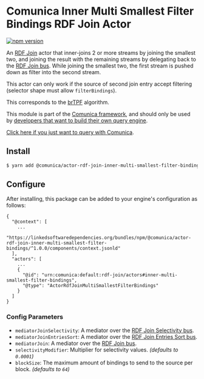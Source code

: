 # Comunica Inner Multi Smallest Filter Bindings RDF Join Actor

[![npm version](https://badge.fury.io/js/%40comunica%2Factor-rdf-join-inner-multi-smallest-filter-bindings.svg)](https://www.npmjs.com/package/@comunica/actor-rdf-join-inner-multi-smallest-filter-bindings)

An [RDF Join](https://github.com/comunica/comunica/tree/master/packages/bus-rdf-join) actor that inner-joins 2 or more streams
by joining the smallest two, and joining the result with the remaining streams by delegating back to the [RDF Join bus](https://github.com/comunica/comunica/tree/master/packages/bus-rdf-join).
While joining the smallest two, the first stream is pushed down as filter into the second stream. 

This actor can only work if the source of second join entry accept filtering (selector shape must allow `filterBindings`).

This corresponds to the [brTPF](https://arxiv.org/abs/1608.08148) algorithm.

This module is part of the [Comunica framework](https://github.com/comunica/comunica),
and should only be used by [developers that want to build their own query engine](https://comunica.dev/docs/modify/).

[Click here if you just want to query with Comunica](https://comunica.dev/docs/query/).

## Install

```bash
$ yarn add @comunica/actor-rdf-join-inner-multi-smallest-filter-bindings
```

## Configure

After installing, this package can be added to your engine's configuration as follows:
```text
{
  "@context": [
    ...
    "https://linkedsoftwaredependencies.org/bundles/npm/@comunica/actor-rdf-join-inner-multi-smallest-filter-bindings/^1.0.0/components/context.jsonld"  
  ],
  "actors": [
    ...
    {
      "@id": "urn:comunica:default:rdf-join/actors#inner-multi-smallest-filter-bindings",
      "@type": "ActorRdfJoinMultiSmallestFilterBindings"
    }
  ]
}
```

### Config Parameters

* `mediatorJoinSelectivity`: A mediator over the [RDF Join Selectivity bus](https://github.com/comunica/comunica/tree/master/packages/bus-rdf-join-selectivity).
* `mediatorJoinEntriesSort`: A mediator over the [RDF Join Entries Sort bus](https://github.com/comunica/comunica/tree/master/packages/bus-rdf-join-entries-sort).
* `mediatorJoin`: A mediator over the [RDF Join bus](https://github.com/comunica/comunica/tree/master/packages/bus-rdf-join).
* `selectivityModifier`: Multiplier for selectivity values. _(defaults to `0.0001`)_
* `blockSize`: The maximum amount of bindings to send to the source per block. _(defaults to `64`)_
